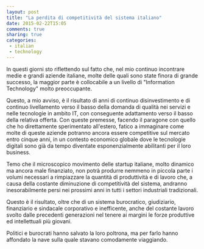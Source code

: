 ```yaml
---
layout: post
title: "La perdita di competitività del sistema italiano"
date: 2015-02-22T15:05
comments: true
sharing: true
categories:
 - italian
 - technology
---
```

In questi giorni sto riflettendo sul fatto che, nel mio continuo incontrare medie e grandi aziende italiane, molte delle quali sono state finora di grande successo, la maggior parte è collocabile a un livello di "Information Technology" molto preoccupante.

Questo, a mio avviso, è il risultato di anni di continuo disinvestimento e di continuo livellamento verso il basso della domanda di qualità nei servizi e nelle tecnologie in ambito IT, con conseguente adattamento verso il basso della relativa offerta. Con queste premesse, facendo il paragone con quello che ho direttamente sperimentato all'estero, fatico a immaginare come molte di queste aziende potranno ancora essere competitive sul mercato entro cinque anni, in un contesto economico globale dove le tecnologie digitali sono già da tempo diventate esponenzialmente abilitanti per il loro business.

Temo che il microscopico movimento delle startup italiane, molto dinamico ma ancora male finanziato, non potrà produrre nemmeno in piccola parte i volumi necessari a rimpiazzare la quantità di produttività e di lavoro che, a causa della costante diminuzione di competitività del sistema, andranno inesorabilmente persi nei prossimi anni in tutti i settori industriali tradizionali.

Questo è il risultato, oltre che di un sistema burocratico, giudiziario, finanziario e sindacale corporativo e inefficente, anche del costante lavoro svolto dalle precedenti generazioni nel tenere ai margini le forze produttive ed intellettuali più giovani.

Politici e burocrati hanno salvato la loro poltrona, ma per farlo hanno affondato la nave sulla quale stavano comodamente viaggiando.
